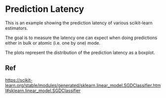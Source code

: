 # Prediction Latency

This is an example showing the prediction latency of various scikit-learn estimators.

The goal is to measure the latency one can expect when doing predictions either in bulk or atomic (i.e. one by one) mode.

The plots represent the distribution of the prediction latency as a boxplot.


## Ref

https://scikit-learn.org/stable/modules/generated/sklearn.linear_model.SGDClassifier.html#sklearn.linear_model.SGDClassifier
